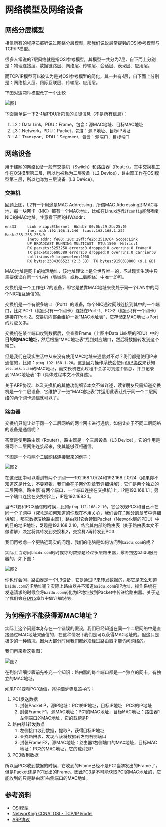 # 网络模型及网络设备

## 网络分层模型

相信所有的程序员都听说过网络分层模型，那我们说说最常提到的OSI参考模型与TCP/IP模型。

很多人常说的7层网络就是指OSI参考模型，其模型一共分为7层，自下而上分别是：物理连接层、数据链路层、网络层、传输层、会话层、表现层、应用层。

而TCP/IP模型可以被认为是对OSI参考模型的简化，其一共有4层，自下而上分别是：网络接入层、网际互联层、传输层、应用层。

下图对这两种模型做了一个比较：

![图1](diagrams/osi-tcp-ip-model.png)

下面简单讲一下2-4层PDU所包含的关键信息（不是所有信息）：

1. L2：Data Link，PDU：Frame，包含：源MAC地址、目标MAC地址
2. L3：Network，PDU：Packet，包含：源IP地址、目标IP地址
3. L4：Transport，PDU：Segment，包含：源端口、目标端口

## 网络设备

用于建网的网络设备一般有交换机（Switch）和路由器（Router）。其中交换机工作在OSI模型第二层，所以也被称为二层设备（L2 Device），路由器工作在OSI模型第三层，所以也称为三层设备（L3 Device）。

### 交换机

回顾上图，L2有一个用途是MAC Addressing，所谓MAC Addressing即MAC寻地，每一块网卡（NIC）都有一个MAC地址，比如在Linux运行``ifconfig``能够看到NIC的MAC地址，注意看下面的HWaddr：

```
ens33     Link encap:Ethernet  HWaddr 00:0b:29:2b:25:10
          inet addr:192.168.1.246  Bcast:192.168.1.255  Mask:255.255.255.0
          inet6 addr: fe80::20c:29ff:fe2b:2510/64 Scope:Link
          UP BROADCAST RUNNING MULTICAST  MTU:1500  Metric:1
          RX packets:5253258 errors:0 dropped:0 overruns:0 frame:0
          TX packets:6680389 errors:0 dropped:0 overruns:0 carrier:0
          collisions:0 txqueuelen:1000
          RX bytes:2384306523 (2.3 GB)  TX bytes:9150388800 (9.1 GB)
```

MAC地址是网卡的物理地址，该地址理论上是全世界唯一的，不过现实生活中只需要保证在同一个LAN（局域网，或称二层网络）中唯一即可。

交换机是一个工作在L2的设备，即它是依靠MAC地址来使处于同一个LAN中的两个NIC相互通信的。

交换机是一个有很多端口（Port）的设备，每个NIC通过网线连接到其中的一个端口，比如PC-1（假设只有一个网卡）连接在Port-1、PC-2（假设只有一个网卡）连接在Port-2。交换机内部会维护一张“MAC地址表”，它存储来MAC地址->Port的对应关系。

交换机在某个端口收到数据后，会查看Frame（上图中Data Link层的PDU）中的**目的地MAC地址**，然后根据“MAC地址表”找到对应端口，然后将数据转发到这个端口。

但是我们在现实生活中从来没有使用MAC地址来通信对不对？我们都是使用IP来通信的，比如：``ping 192.168.1.20``。这是因为操作系统会使用[ARP协议][arp-protocol]来获知`192.168.1.20`的MAC地址，而交换机在此过程中会学习到这个信息，并且记录到“MAC地址表”中（具体过程本文不做详述）。

关于ARP协议、以及交换机的其他功能细节本文不做详述，读者朋友只需知道交换机是一个二层设备，它维护了一张“MAC地址表”并运用此表让处于同一个二层网络的两个网卡通信就可以了。


### 路由器

交换机只能让处于同一个二层网络的两个网卡进行通信，如何让处于不同二层网络的设备是通信呢？

答案是使用路由器（Router），路由器是一个三层设备（L3 Device），它的作用是将两个二层网络连接起来，使其能够互相通信。

下图是一个将两个二层网络连接起来的例子：

![图2](diagrams/router-1.png)

在这张图中可以看到有两个子网——192.168.1.0/24和192.168.2.0/24（如果你不知道这是什么，不要紧张，我们会在[子网分割][subnetting]章节详细讲解），它们是两个独立的二层网络。路由器1有两个端口，一个端口连接在交换机1上，IP是192.168.1.1；另一个端口连接在交换机2上，IP是192.168.2.1。

当PC1要和PC3通信的时候，比如``ping 192.168.2.10``，它会发现PC3和自己不在同一个子网中（究竟是如何知道的你现在不用关心，我们会在[子网分割][subnetting]章节中详细讲解），那它数据交给路由器1，路由器1它会读取Packet（Network层的PDU）中的目的地IP地址，发现是192.168.2.10，结合其内部的路由表（关于路由表本文不做讲解）决定将其转发到交换机2，交换机2再转发到PC3.

我们再考虑一个更贴近现实的问题，我们的电脑是如何访问到``baidu.com``的呢？

实际上当访问``baidu.com``的时候你的数据是经过多层路由器，最终到达baidu服务器的，如下图：

![图2](diagrams/router-2.png)

你也许会问，路由器是一个L3设备，它是通过IP来转发数据的，那它是怎么知道``baidu.com``的IP地址呢？实际上路由器并不知道``baidu.com``的IP地址，操作系统在发送请求的时候会将``baidu.com``转化为IP地址放到Packet中传递给路由器。关于这个我们会在[DNS][dns]章节中做详细说明。

## 为何程序不能获得源MAC地址？

实际上这个问题本身存在一个错误的假设，我们已经知道在同一个二层网络中是直接通过MAC地址来通信的，在这种情况下我们是可以获得MAC地址的。但这只是极少的一种情况，因为大部分时候我们都必须经过路由器才能访问网络的。

我们再来看这张图：

![图2](diagrams/router-1.png)

在列出详细步骤前先补充一个知识：路由器的每个端口都是一个独立的网卡，有独立的MAC地址。

如果PC1要和PC3通信，其详细步骤是这样的：

1. PC1发送数据
   1. 封装Packet P，源IP地址：PC1的IP地址，目标IP地址：PC3的IP地址
   1. 封装Frame F1，源MAC地址：PC1的MAC地址，目标MAC地址：路由器1左侧端口的MAC地址，它的载荷是P
1. 路由器1转发数据
   1. 左侧接口收到数据，提取P，获得目标IP地址
   1. 查找路由表，发现应该将数据转发到右侧端口
   1. 封装Frame F2，源MAC地址：路由器1右侧端口的MAC地址，目标MAC地址：PC3的MAC地址，它的载荷是P
1. PC3收到数据

所以当PC3收到数据的时候，它收到的Frame已经不是PC1当初发出的Frame了，但是Packet还是PC1发出的Frame。因此PC3是不可能获取PC1的MAC地址的，它能收到的只是路由器1右侧端口的MAC地址。


## 参考资料

* [OSI模型][osi]
* [NetworKing CCNA: OSI - TCP/IP Model][networking-ccna-osi-tcp-ip-model]
* [ARP协议][arp-protocol]


[osi]: https://zh.wikipedia.org/wiki/OSI%E6%A8%A1%E5%9E%8B
[networking-ccna-osi-tcp-ip-model]: https://www.youtube.com/watch?v=l_OPR2yh2co
[arp-protocol]: https://zh.wikipedia.org/wiki/%E5%9C%B0%E5%9D%80%E8%A7%A3%E6%9E%90%E5%8D%8F%E8%AE%AE
[dns]: dns.md
[subnetting]: subnetting.md